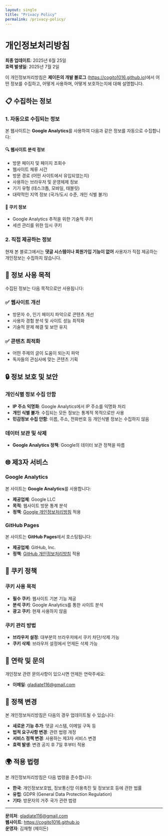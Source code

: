```yaml
---
layout: single
title: "Privacy Policy"
permalink: /privacy-policy/
---
```


# 개인정보처리방침

**최종 업데이트**: 2025년 6월 25일  
**효력 발생일**: 2025년 7월 2일

이 개인정보처리방침은 **제이든의 개발 블로그** (https://cogito1016.github.io)에서 어떤 정보를 수집하고, 어떻게 사용하며, 어떻게 보호하는지에 대해 설명합니다.

## 📋 수집하는 정보

### 1. 자동으로 수집되는 정보

본 웹사이트는 **Google Analytics**를 사용하여 다음과 같은 정보를 자동으로 수집합니다:

#### 🔍 **웹사이트 분석 정보**

- 방문 페이지 및 페이지 조회수
- 웹사이트 체류 시간
- 방문 경로 (어떤 사이트에서 유입되었는지)
- 사용하는 브라우저 및 운영체제 정보
- 기기 유형 (데스크톱, 모바일, 태블릿)
- 대략적인 지역 정보 (국가/도시 수준, 개인 식별 불가)

#### 🍪 **쿠키 정보**

- Google Analytics 추적을 위한 기술적 쿠키
- 세션 관리를 위한 임시 쿠키

### 2. 직접 제공하는 정보

현재 본 블로그에서는 **댓글 시스템이나 회원가입 기능이 없어** 사용자가 직접 제공하는 개인정보는 수집하지 않습니다.

## 🎯 정보 사용 목적

수집된 정보는 다음 목적으로만 사용됩니다:

### ✅ **웹사이트 개선**

- 방문자 수, 인기 페이지 파악으로 콘텐츠 개선
- 사용자 경험 분석 및 사이트 성능 최적화
- 기술적 문제 해결 및 보안 유지

### ✅ **콘텐츠 최적화**

- 어떤 주제의 글이 도움이 되는지 파악
- 독자들의 관심사에 맞는 콘텐츠 기획

## 🔒 정보 보호 및 보안

### 개인식별 정보 수집 안함

- **IP 주소 익명화**: Google Analytics에서 IP 주소를 익명화 처리
- **개인 식별 불가**: 수집되는 모든 정보는 통계적 목적으로만 사용
- **민감정보 수집 안함**: 이름, 주소, 전화번호 등 개인식별 정보는 수집하지 않음

### 데이터 보관 및 삭제

- **Google Analytics 정책**: Google의 데이터 보관 정책을 따름

## 🌐 제3자 서비스

### Google Analytics

본 사이트는 **Google Analytics**를 사용합니다:

- **제공업체**: Google LLC
- **목적**: 웹사이트 방문 통계 분석
- **정책**: [Google 개인정보처리방침](https://policies.google.com/privacy) 적용

### GitHub Pages

본 사이트는 **GitHub Pages**에서 호스팅됩니다:

- **제공업체**: GitHub, Inc.
- **정책**: [GitHub 개인정보처리방침](https://docs.github.com/en/github/site-policy/github-privacy-statement) 적용

## 🍪 쿠키 정책

### 쿠키 사용 목적

- **필수 쿠키**: 웹사이트 기본 기능 제공
- **분석 쿠키**: Google Analytics를 통한 사이트 분석
- **광고 쿠키**: 현재 사용하지 않음

### 쿠키 관리 방법

- **브라우저 설정**: 대부분의 브라우저에서 쿠키 차단/삭제 가능
- **쿠키 삭제**: 브라우저 설정에서 언제든 삭제 가능

## 📧 연락 및 문의

개인정보 관련 문의사항이 있으시면 언제든 연락주세요:

- **이메일**: [gladiate116@gmail.com](mailto:gladiate116@gmail.com)

## 🔄 정책 변경

본 개인정보처리방침은 다음의 경우 업데이트될 수 있습니다:

- **새로운 기능 추가**: 댓글 시스템, 이메일 구독 등
- **법적 요구사항 변경**: 관련 법령 개정
- **서비스 정책 변경**: 사용하는 제3자 서비스 변경
- **효력 발생**: 변경 공지 후 7일 후부터 적용

## 🌍 적용 법령

본 개인정보처리방침은 다음 법령을 준수합니다:

- **한국**: 개인정보보호법, 정보통신망 이용촉진 및 정보보호 등에 관한 법률
- **유럽**: GDPR (General Data Protection Regulation)
- **기타**: 방문자의 거주 국가 관련 법령

---

**문의처**: [gladiate116@gmail.com](mailto:gladiate116@gmail.com)  
**웹사이트**: https://cogito1016.github.io  
**운영자**: 김재형 (제이든)
